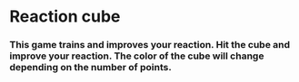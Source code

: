 
# Reaction cube
### This game trains and improves your reaction. Hit the cube and improve your reaction. The color of the cube will change depending on the number of points.
